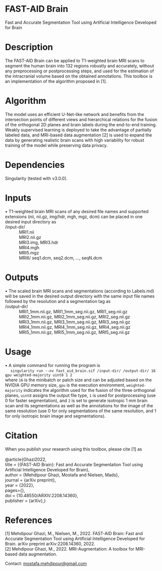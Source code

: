 # FAST-AID Brain
Fast and Accurate Segmentation Tool using Artificial Intelligence Developed for Brain
<br />

# Description
The FAST-AID Brain can be applied to T1-weighted brain MRI scans to segment the human brain into  132 regions robustly and accurately, without any preprocessing or postprocessing steps, and used for the estimation of the intracranial volume based on the obtained annotations. This toolbox is an implementation of the algorithm proposed in [1].
<br />

# Algorithm
The model uses an efficient U-Net-like network and benefits from the intersection points of different views and hierarchical relations for the fusion of the orthogonal 2D planes and brain labels during the end-to-end training. Weakly supervised learning is deployed to take the advantage of partially labeled data, and MRI-based data augmentation [2] is used to expand the data by generating realistic brain scans with high variability for robust training of the model while preserving data privacy.
<br />

# Dependencies
Singularity (tested with v3.0.0).
<br />

# Inputs
•	T1-weighted brain MRI scans of any desired file names and supported extensions (nii, nii.gz, img/hdr, mgh, mgz, dcm) can be placed in one desired input directory as
<br />
/input-dir/
<br />
&emsp;&emsp;&emsp; MRI1.nii
<br />
&emsp;&emsp;&emsp; MRI2.nii.gz
<br />
&emsp;&emsp;&emsp; MRI3.img, MRI3.hdr
<br />
&emsp;&emsp;&emsp; MRI4.mgh
<br />
&emsp;&emsp;&emsp; MRI5.mgz
<br />
&emsp;&emsp;&emsp; MRI6/ seq1.dcm, seq2.dcm, …, seqN.dcm
<br />

# Outputs
•	The scaled brain MRI scans and segmentations (according to Labels.md) will be saved in the desired output directory with the same input file names followed by the resolution and a segmentation tag as
<br />
/output-dir/
<br />
&emsp;&emsp;&emsp; MRI1_1mm.nii.gz, MRI1_1mm_seg.nii.gz, MRI1_seg.nii.gz
<br />
&emsp;&emsp;&emsp; MRI2_1mm.nii.gz, MRI2_1mm_seg.nii.gz, MRI2_seg.nii.gz
<br />
&emsp;&emsp;&emsp; MRI3_1mm.nii.gz, MRI3_1mm_seg.nii.gz, MRI3_seg.nii.gz
<br />
&emsp;&emsp;&emsp; MRI4_1mm.nii.gz, MRI4_1mm_seg.nii.gz, MRI4_seg.nii.gz
<br />
&emsp;&emsp;&emsp; MRI5_1mm.nii.gz, MRI5_1mm_seg.nii.gz, MRI5_seg.nii.gz
<br />

# Usage
•	A simple command for running the program is
<br />
&emsp; `singularity run --nv fast_aid_brain.sif /input-dir/ /output-dir/ 16 gpu weighted-majority uint8 1 2`
<br />
where `16` is the minibatch or patch size and can be adjusted based on the NVIDIA GPU memory size, `gpu` is the execution environment, `weighted-majority` indicates the algorithm used for the fusion of the three orthogonal planes, `uint8` assigns the output file type, `1` is used for postprocessing (use 0 for faster segmentation), and `2` is set to generate isotropic 1 mm brain scan and its segmentations as well as the annotations for the image of the same resolution (use 0 for only segmentations of the same resolution, and 1 for only isotropic brain image and segmentations).
<br />

# Citation
When you publish your research using this toolbox, please cite [1] as
<br />
<br />
@article{Ghazi2022,
<br />
  title = {{FAST-AID Brain}: Fast and Accurate Segmentation Tool using Artificial Intelligence Developed for Brain},
  <br />
  author = {Mehdipour Ghazi, Mostafa and Nielsen, Mads},
  <br />
  journal = {arXiv preprint},
  <br />
  year = {2022},
  <br />
  pages={},
  <br />
  doi = {10.48550/ARXIV.2208.14360},
  <br />
  publisher = {arXiv},}
<br />

# References
[1] Mehdipour Ghazi, M., Nielsen, M., 2022. FAST-AID Brain: Fast and Accurate Segmentation Tool using Artificial Intelligence Developed for Brain. arXiv preprint arXiv:2208.14360, 2022.
<br />
[2] Mehdipour Ghazi, M., 2022. MRI-Augmentation: A toolbox for MRI-based data augmentation.
<br />

Contact: mostafa.mehdipour@gmail.com
<br />

